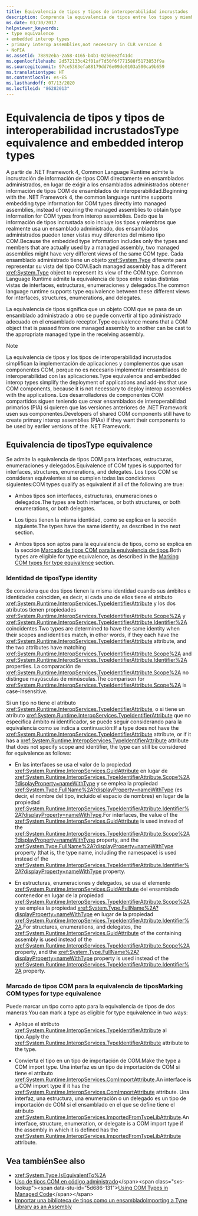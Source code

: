 ```yaml
---
title: Equivalencia de tipos y tipos de interoperabilidad incrustados
description: Comprenda la equivalencia de tipos entre los tipos y miembros de .NET con un ensamblado administrado y los tipos COM que se insertan en ese ensamblado. Para .NET 4 y versiones posteriores.
ms.date: 03/30/2017
helpviewer_keywords:
- type equivalence
- embedded interop types
- primary interop assemblies,not necessary in CLR version 4
- NoPIA
ms.assetid: 78892eba-2a58-4165-b4b1-0250ee2f41dc
ms.openlocfilehash: 2d572133c42f01af7d50f6f771588f5173853f9a
ms.sourcegitcommit: 97ce5363efa88179dd76e09de0103a500ca9b659
ms.translationtype: HT
ms.contentlocale: es-ES
ms.lasthandoff: 07/13/2020
ms.locfileid: "86282013"
---
```

# <a name="type-equivalence-and-embedded-interop-types"></a><span data-ttu-id="5d686-104">Equivalencia de tipos y tipos de interoperabilidad incrustados</span><span class="sxs-lookup"><span data-stu-id="5d686-104">Type equivalence and embedded interop types</span></span>

<span data-ttu-id="5d686-105">A partir de .NET Framework 4, Common Language Runtime admite la incrustación de información de tipos COM directamente en ensamblados administrados, en lugar de exigir a los ensamblados administrados obtener información de tipos COM de ensamblados de interoperabilidad.</span><span class="sxs-lookup"><span data-stu-id="5d686-105">Beginning with the .NET Framework 4, the common language runtime supports embedding type information for COM types directly into managed assemblies, instead of requiring the managed assemblies to obtain type information for COM types from interop assemblies.</span></span> <span data-ttu-id="5d686-106">Dado que la información de tipos incrustada solo incluye los tipos y miembros que realmente usa un ensamblado administrado, dos ensamblados administrados pueden tener vistas muy diferentes del mismo tipo COM.</span><span class="sxs-lookup"><span data-stu-id="5d686-106">Because the embedded type information includes only the types and members that are actually used by a managed assembly, two managed assemblies might have very different views of the same COM type.</span></span> <span data-ttu-id="5d686-107">Cada ensamblado administrado tiene un objeto <xref:System.Type> diferente para representar su vista del tipo COM.</span><span class="sxs-lookup"><span data-stu-id="5d686-107">Each managed assembly has a different <xref:System.Type> object to represent its view of the COM type.</span></span> <span data-ttu-id="5d686-108">Common Language Runtime admite la equivalencia de tipos entre estas distintas vistas de interfaces, estructuras, enumeraciones y delegados.</span><span class="sxs-lookup"><span data-stu-id="5d686-108">The common language runtime supports type equivalence between these different views for interfaces, structures, enumerations, and delegates.</span></span>

<span data-ttu-id="5d686-109">La equivalencia de tipos significa que un objeto COM que se pasa de un ensamblado administrado a otro se puede convertir al tipo administrado adecuado en el ensamblado receptor.</span><span class="sxs-lookup"><span data-stu-id="5d686-109">Type equivalence means that a COM object that is passed from one managed assembly to another can be cast to the appropriate managed type in the receiving assembly.</span></span>

> [!NOTE]
> <span data-ttu-id="5d686-110">La equivalencia de tipos y los tipos de interoperabilidad incrustados simplifican la implementación de aplicaciones y complementos que usan componentes COM, porque no es necesario implementar ensamblados de interoperabilidad con las aplicaciones.</span><span class="sxs-lookup"><span data-stu-id="5d686-110">Type equivalence and embedded interop types simplify the deployment of applications and add-ins that use COM components, because it is not necessary to deploy interop assemblies with the applications.</span></span> <span data-ttu-id="5d686-111">Los desarrolladores de componentes COM compartidos siguen teniendo que crear ensamblados de interoperabilidad primarios (PIA) si quieren que las versiones anteriores de .NET Framework usen sus componentes.</span><span class="sxs-lookup"><span data-stu-id="5d686-111">Developers of shared COM components still have to create primary interop assemblies (PIAs) if they want their components to be used by earlier versions of the .NET Framework.</span></span>

## <a name="type-equivalence"></a><span data-ttu-id="5d686-112">Equivalencia de tipos</span><span class="sxs-lookup"><span data-stu-id="5d686-112">Type equivalence</span></span>

 <span data-ttu-id="5d686-113">Se admite la equivalencia de tipos COM para interfaces, estructuras, enumeraciones y delegados.</span><span class="sxs-lookup"><span data-stu-id="5d686-113">Equivalence of COM types is supported for interfaces, structures, enumerations, and delegates.</span></span> <span data-ttu-id="5d686-114">Los tipos COM se consideran equivalentes si se cumplen todas las condiciones siguientes:</span><span class="sxs-lookup"><span data-stu-id="5d686-114">COM types qualify as equivalent if all of the following are true:</span></span>

- <span data-ttu-id="5d686-115">Ambos tipos son interfaces, estructuras, enumeraciones o delegados.</span><span class="sxs-lookup"><span data-stu-id="5d686-115">The types are both interfaces, or both structures, or both enumerations, or both delegates.</span></span>

- <span data-ttu-id="5d686-116">Los tipos tienen la misma identidad, como se explica en la sección siguiente.</span><span class="sxs-lookup"><span data-stu-id="5d686-116">The types have the same identity, as described in the next section.</span></span>

- <span data-ttu-id="5d686-117">Ambos tipos son aptos para la equivalencia de tipos, como se explica en la sección [Marcado de tipos COM para la equivalencia de tipos](#marking-com-types-for-type-equivalence).</span><span class="sxs-lookup"><span data-stu-id="5d686-117">Both types are eligible for type equivalence, as described in the [Marking COM types for type equivalence](#marking-com-types-for-type-equivalence) section.</span></span>

### <a name="type-identity"></a><span data-ttu-id="5d686-118">Identidad de tipos</span><span class="sxs-lookup"><span data-stu-id="5d686-118">Type identity</span></span>

<span data-ttu-id="5d686-119">Se considera que dos tipos tienen la misma identidad cuando sus ámbitos e identidades coinciden, es decir, si cada uno de ellos tiene el atributo <xref:System.Runtime.InteropServices.TypeIdentifierAttribute> y los dos atributos tienen propiedades <xref:System.Runtime.InteropServices.TypeIdentifierAttribute.Scope%2A> y <xref:System.Runtime.InteropServices.TypeIdentifierAttribute.Identifier%2A> coincidentes.</span><span class="sxs-lookup"><span data-stu-id="5d686-119">Two types are determined to have the same identity when their scopes and identities match, in other words, if they each have the <xref:System.Runtime.InteropServices.TypeIdentifierAttribute> attribute, and the two attributes have matching <xref:System.Runtime.InteropServices.TypeIdentifierAttribute.Scope%2A> and <xref:System.Runtime.InteropServices.TypeIdentifierAttribute.Identifier%2A> properties.</span></span> <span data-ttu-id="5d686-120">La comparación de <xref:System.Runtime.InteropServices.TypeIdentifierAttribute.Scope%2A> no distingue mayúsculas de minúsculas.</span><span class="sxs-lookup"><span data-stu-id="5d686-120">The comparison for <xref:System.Runtime.InteropServices.TypeIdentifierAttribute.Scope%2A> is case-insensitive.</span></span>

<span data-ttu-id="5d686-121">Si un tipo no tiene el atributo <xref:System.Runtime.InteropServices.TypeIdentifierAttribute>, o si tiene un atributo <xref:System.Runtime.InteropServices.TypeIdentifierAttribute> que no especifica ámbito ni identificador, se puede seguir considerando para la equivalencia como se indica a continuación:</span><span class="sxs-lookup"><span data-stu-id="5d686-121">If a type does not have the <xref:System.Runtime.InteropServices.TypeIdentifierAttribute> attribute, or if it has a <xref:System.Runtime.InteropServices.TypeIdentifierAttribute> attribute that does not specify scope and identifier, the type can still be considered for equivalence as follows:</span></span>

- <span data-ttu-id="5d686-122">En las interfaces se usa el valor de la propiedad <xref:System.Runtime.InteropServices.GuidAttribute> en lugar de <xref:System.Runtime.InteropServices.TypeIdentifierAttribute.Scope%2A?displayProperty=nameWithType> y se emplea la propiedad <xref:System.Type.FullName%2A?displayProperty=nameWithType> (es decir, el nombre del tipo, incluido el espacio de nombres) en lugar de la propiedad <xref:System.Runtime.InteropServices.TypeIdentifierAttribute.Identifier%2A?displayProperty=nameWithType>.</span><span class="sxs-lookup"><span data-stu-id="5d686-122">For interfaces, the value of the <xref:System.Runtime.InteropServices.GuidAttribute> is used instead of the <xref:System.Runtime.InteropServices.TypeIdentifierAttribute.Scope%2A?displayProperty=nameWithType> property, and the <xref:System.Type.FullName%2A?displayProperty=nameWithType> property (that is, the type name, including the namespace) is used instead of the <xref:System.Runtime.InteropServices.TypeIdentifierAttribute.Identifier%2A?displayProperty=nameWithType> property.</span></span>

- <span data-ttu-id="5d686-123">En estructuras, enumeraciones y delegados, se usa el elemento <xref:System.Runtime.InteropServices.GuidAttribute> del ensamblado contenedor en lugar de la propiedad <xref:System.Runtime.InteropServices.TypeIdentifierAttribute.Scope%2A> y se emplea la propiedad <xref:System.Type.FullName%2A?displayProperty=nameWithType> en lugar de la propiedad <xref:System.Runtime.InteropServices.TypeIdentifierAttribute.Identifier%2A>.</span><span class="sxs-lookup"><span data-stu-id="5d686-123">For structures, enumerations, and delegates, the <xref:System.Runtime.InteropServices.GuidAttribute> of the containing assembly is used instead of the <xref:System.Runtime.InteropServices.TypeIdentifierAttribute.Scope%2A> property, and the <xref:System.Type.FullName%2A?displayProperty=nameWithType> property is used instead of the <xref:System.Runtime.InteropServices.TypeIdentifierAttribute.Identifier%2A> property.</span></span>

### <a name="marking-com-types-for-type-equivalence"></a><span data-ttu-id="5d686-124">Marcado de tipos COM para la equivalencia de tipos</span><span class="sxs-lookup"><span data-stu-id="5d686-124">Marking COM types for type equivalence</span></span>

 <span data-ttu-id="5d686-125">Puede marcar un tipo como apto para la equivalencia de tipos de dos maneras:</span><span class="sxs-lookup"><span data-stu-id="5d686-125">You can mark a type as eligible for type equivalence in two ways:</span></span>

- <span data-ttu-id="5d686-126">Aplique el atributo <xref:System.Runtime.InteropServices.TypeIdentifierAttribute> al tipo.</span><span class="sxs-lookup"><span data-stu-id="5d686-126">Apply the <xref:System.Runtime.InteropServices.TypeIdentifierAttribute> attribute to the type.</span></span>

- <span data-ttu-id="5d686-127">Convierta el tipo en un tipo de importación de COM.</span><span class="sxs-lookup"><span data-stu-id="5d686-127">Make the type a COM import type.</span></span> <span data-ttu-id="5d686-128">Una interfaz es un tipo de importación de COM si tiene el atributo <xref:System.Runtime.InteropServices.ComImportAttribute>.</span><span class="sxs-lookup"><span data-stu-id="5d686-128">An interface is a COM import type if it has the <xref:System.Runtime.InteropServices.ComImportAttribute> attribute.</span></span> <span data-ttu-id="5d686-129">Una interfaz, una estructura, una enumeración o un delegado es un tipo de importación de COM si el ensamblado en el que se define tiene el atributo <xref:System.Runtime.InteropServices.ImportedFromTypeLibAttribute>.</span><span class="sxs-lookup"><span data-stu-id="5d686-129">An interface, structure, enumeration, or delegate is a COM import type if the assembly in which it is defined has the <xref:System.Runtime.InteropServices.ImportedFromTypeLibAttribute> attribute.</span></span>

## <a name="see-also"></a><span data-ttu-id="5d686-130">Vea también</span><span class="sxs-lookup"><span data-stu-id="5d686-130">See also</span></span>

- <xref:System.Type.IsEquivalentTo%2A>
- <span data-ttu-id="5d686-131">[Uso de tipos COM en código administrado](https://docs.microsoft.com/previous-versions/dotnet/netframework-4.0/3y76b69k(v=vs.100))</span><span class="sxs-lookup"><span data-stu-id="5d686-131">[Using COM Types in Managed Code](https://docs.microsoft.com/previous-versions/dotnet/netframework-4.0/3y76b69k(v=vs.100))</span></span>
- [<span data-ttu-id="5d686-132">Importar una biblioteca de tipos como un ensamblado</span><span class="sxs-lookup"><span data-stu-id="5d686-132">Importing a Type Library as an Assembly</span></span>](importing-a-type-library-as-an-assembly.md)
